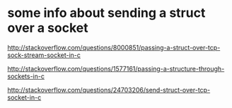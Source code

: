some info about sending a struct over a socket
==============================================

http://stackoverflow.com/questions/8000851/passing-a-struct-over-tcp-sock-stream-socket-in-c

http://stackoverflow.com/questions/1577161/passing-a-structure-through-sockets-in-c

http://stackoverflow.com/questions/24703206/send-struct-over-tcp-socket-in-c
